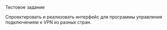 Тестовое задание

Спроектировать и реализовать интерфейс для программы управления подключением к VPN из разных стран.

